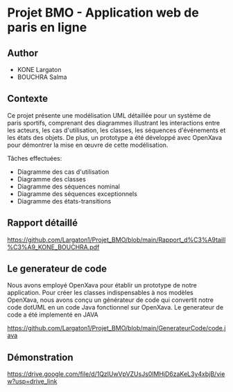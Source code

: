 # Projet BMO - Application  web de paris en ligne

## Author
- KONE Largaton
- BOUCHRA Salma

## Contexte
Ce projet présente une modélisation UML détaillée pour un système de paris sportifs, comprenant des diagrammes illustrant les interactions entre les acteurs, les cas d'utilisation, les classes, les séquences d'événements et les états des objets. De plus, un prototype a été développé avec OpenXava pour démontrer la mise en œuvre de cette modélisation.

Tâches effectuées:
- Diagramme des cas d'utilisation
- Diagramme des classes
- Diagramme des séquences nominal
- Diagramme des séquences exceptionnels
- Diagramme des états-transitions

## Rapport détaillé

https://github.com/Largaton1/Projet_BMO/blob/main/Rapport_d%C3%A9taill%C3%A9_KONE_BOUCHRA.pdf

## Le generateur de code

Nous avons employé OpenXava pour établir un prototype de notre application. Pour créer les classes indispensables à nos modèles OpenXava, nous avons conçu un générateur de code qui convertit notre code dotUML en un code Java fonctionnel sur OpenXava.
Le generateur de code a été implementé en JAVA

https://github.com/Largaton1/Projet_BMO/blob/main/GenerateurCode/code.java

## Démonstration 

https://drive.google.com/file/d/1QzlUwVpVZUsJs0lMHjD6zaKeL3y4xbjB/view?usp=drive_link


